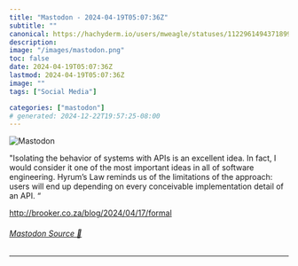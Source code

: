 ```yaml
---
title: "Mastodon - 2024-04-19T05:07:36Z"
subtitle: ""
canonical: https://hachyderm.io/users/mweagle/statuses/112296149437189918
description:
image: "/images/mastodon.png"
toc: false
date: 2024-04-19T05:07:36Z
lastmod: 2024-04-19T05:07:36Z
image: ""
tags: ["Social Media"]

categories: ["mastodon"]
# generated: 2024-12-22T19:57:25-08:00
---
```

![Mastodon](/images/mastodon.png)

<p>&quot;Isolating the behavior of systems with APIs is an excellent idea. In fact, I would consider it one of the most important ideas in all of software engineering. Hyrum’s Law reminds us of the limitations of the approach: users will end up depending on every conceivable implementation detail of an API. “</p><p><a href="http://brooker.co.za/blog/2024/04/17/formal" target="_blank" rel="nofollow noopener noreferrer" translate="no"><span class="invisible">http://</span><span class="ellipsis">brooker.co.za/blog/2024/04/17/</span><span class="invisible">formal</span></a></p>


###### [Mastodon Source 🐘](https://hachyderm.io/@mweagle/112296149437189918)

___

